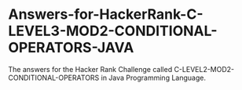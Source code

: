 # Answers-for-HackerRank-C-LEVEL3-MOD2-CONDITIONAL-OPERATORS-JAVA
The answers for the Hacker Rank Challenge called C-LEVEL2-MOD2-CONDITIONAL-OPERATORS in Java Programming Language.
